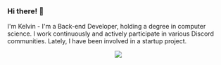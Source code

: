 ### Hi there! 👋

I'm Kelvin - I'm a Back-end Developer, holding a degree in computer science. I work continuously and actively participate in various Discord communities. Lately, I have been involved in a startup project.
<p align="center">
  <a href="https://skillicons.dev">
    <img src="https://skillicons.dev/icons?i=git,github,py,javascript,nodejs,html,css,vscode,vercel,mysql" />
  </a>
</p>
